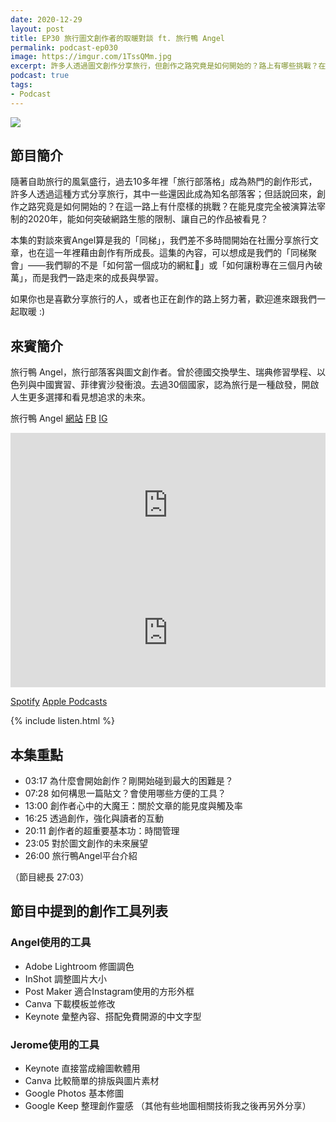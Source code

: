 ```yaml
---
date: 2020-12-29
layout: post
title: EP30 旅行圖文創作者的取暖對談 ft. 旅行鴨 Angel
permalink: podcast-ep030
image: https://imgur.com/1TssQMm.jpg
excerpt: 許多人透過圖文創作分享旅行，但創作之路究竟是如何開始的？路上有哪些挑戰？在能見度完全被演算法宰制的2020年，能如何突破網路生態的限制、讓自己的作品被看見？本集邀請和我同時開始創作的旅行鴨Angel，一起聊聊我們在創作之路上的學習！如果你也是喜歡分享旅行的人，或者也正在創作的路上努力著，歡迎進來跟我們一起取暖 :)
podcast: true
tags:
- Podcast
---
```


![](https://imgur.com/1TssQMm.jpg)

## 節目簡介

隨著自助旅行的風氣盛行，過去10多年裡「旅行部落格」成為熱門的創作形式，許多人透過這種方式分享旅行，其中一些還因此成為知名部落客；但話說回來，創作之路究竟是如何開始的？在這一路上有什麼樣的挑戰？在能見度完全被演算法宰制的2020年，能如何突破網路生態的限制、讓自己的作品被看見？

本集的對談來賓Angel算是我的「同梯」，我們差不多時間開始在社團分享旅行文章，也在這一年裡藉由創作有所成長。這集的內容，可以想成是我們的「同梯聚會」——我們聊的不是「如何當一個成功的網紅」或「如何讓粉專在三個月內破萬」，而是我們一路走來的成長與學習。

如果你也是喜歡分享旅行的人，或者也正在創作的路上努力著，歡迎進來跟我們一起取暖 :)

## 來賓簡介

旅行鴨 Angel，旅行部落客與圖文創作者。曾於德國交換學生、瑞典修習學程、以色列與中國實習、菲律賓沙發衝浪。去過30個國家，認為旅行是一種啟發，開啟人生更多選擇和看見想追求的未來。

旅行鴨 Angel [網站](http://angelealoop.com/) [FB](https://www.facebook.com/angelealoop) [IG](https://www.instagram.com/angelealoop/)

<iframe src="https://open.spotify.com/embed-podcast/episode/5SaFPSEGKCNuB7kBfQDEN4" width="100%" height="232" frameborder="0" allowtransparency="true" allow="encrypted-media"></iframe>

<iframe allow="autoplay *; encrypted-media *; fullscreen *" frameborder="0" height="175" style="width:100%;max-width:660px;overflow:hidden;background:transparent;" sandbox="allow-forms allow-popups allow-same-origin allow-scripts allow-storage-access-by-user-activation allow-top-navigation-by-user-activation" src="https://embed.podcasts.apple.com/tw/podcast/id1518914711?i=1000503745237"></iframe>

[Spotify](https://open.spotify.com/episode/5SaFPSEGKCNuB7kBfQDEN4)
[Apple Podcasts](https://podcasts.apple.com/tw/podcast/id1518914711?i=1000503745237)

{% include listen.html %}

## 本集重點

* 03:17 為什麼會開始創作？剛開始碰到最大的困難是？
* 07:28 如何構思一篇貼文？會使用哪些方便的工具？
* 13:00 創作者心中的大魔王：關於文章的能見度與觸及率
* 16:25 透過創作，強化與讀者的互動
* 20:11 創作者的超重要基本功：時間管理
* 23:05 對於圖文創作的未來展望
* 26:00 旅行鴨Angel平台介紹

（節目總長 27:03）

## 節目中提到的創作工具列表

### Angel使用的工具
- Adobe Lightroom 修圖調色
- InShot 調整圖片大小
- Post Maker 適合Instagram使用的方形外框
- Canva 下載模板並修改
- Keynote 彙整內容、搭配免費開源的中文字型

### Jerome使用的工具
- Keynote 直接當成繪圖軟體用
- Canva 比較簡單的排版與圖片素材
- Google Photos 基本修圖
- Google Keep 整理創作靈感
（其他有些地圖相關技術我之後再另外分享）
